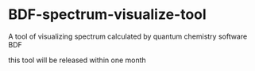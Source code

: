 # BDF-spectrum-visualize-tool
A tool of visualizing spectrum calculated by quantum chemistry software BDF

this tool will be released within one month
